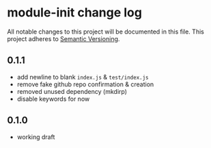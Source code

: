 # module-init change log

All notable changes to this project will be documented in this file.
This project adheres to [Semantic Versioning](http://semver.org/).

## 0.1.1
* add newline to blank `index.js` & `test/index.js`
* remove fake github repo confirmation & creation
* removed unused dependency (mkdirp)
* disable keywords for now

## 0.1.0
* working draft
